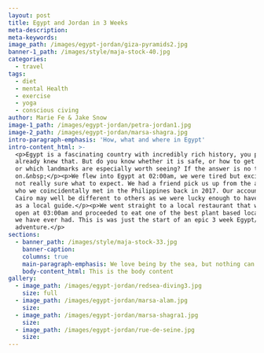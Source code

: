 ```yaml
---
layout: post
title: Egypt and Jordan in 3 Weeks
meta-description:
meta-keywords:
image_path: /images/egypt-jordan/giza-pyramids2.jpg
banner-1_path: /images/style/maja-stock-40.jpg
categories:
  - travel
tags:
  - diet
  - mental Health
  - exercise
  - yoga
  - conscious civing
author: Marie Fe & Jake Snow
image-1_path: /images/egypt-jordan/petra-jordan1.jpg
image-2_path: /images/egypt-jordan/marsa-shagra.jpg
intro-paragraph-emphasis: 'How, what and where in Egypt'
intro-content_html: >-
  <p>Egypt is a fascinating country with incredibly rich history, you probably
  already knew that. But do you know whether it is safe, or how to get around,
  or which landmarks are especially worth seeing? If the answer is no then read
  on.&nbsp;</p><p>We flew into Egypt at 02:00am, we were tired but excited and
  not really sure what to expect. We had a friend pick us up from the airport
  who we coincidentally met in the Philippines back in 2017. Our account of
  Cairo may well be different to others as we were lucky enough to have a friend
  as a local guide.</p><p>We went straight to a local restaurant that was still
  open at 03:00am and proceeded to eat one of the best plant based local meals
  we have ever had. This is was just the start of an epic 3 week Egypt/Jordan
  adventure.</p>
sections:
  - banner_path: /images/style/maja-stock-33.jpg
    banner-caption:
    columns: true
    main-paragraph-emphasis: We love being by the sea, but nothing can compare to a winter ski trip with the one you love
    body-content_html: This is the body content
gallery:
  - image_path: /images/egypt-jordan/redsea-diving3.jpg
    size: full
  - image_path: /images/egypt-jordan/marsa-alam.jpg
    size:
  - image_path: /images/egypt-jordan/marsa-shagra1.jpg
    size:
  - image_path: /images/egypt-jordan/rue-de-seine.jpg
    size:
---
```


